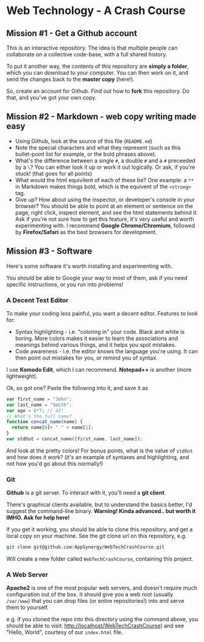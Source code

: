 
# Web Technology - A Crash Course

## Mission \#1 - Get a Github account

This is an interactive repository. The idea is that multiple people can collaborate on a collective code-base, with a full shared history.

To put it another way, the contents of this repository are **simply a folder**, which you can download to your computer. You can then work on it, and send the changes back to the **master copy** (here!).

So, create an account for Github. Find out how to **fork** this repository. Do that, and you've got your own copy.

## Mission \#2 - Markdown - web copy writing made easy

- Using Github, look at the source of this file (`README.md`)
- Note the special characters and what they represent (such as this bullet-point list for example, or the bold phrases above).
- What's the difference between a single `#`, a double `#` and a `#` preceeded by a `\`? You can either look it up or work it out logically. Or ask, if you're stuck! (that goes for all points)
- What would the html equivilent of each of these be? One example: a `**` in Markdown makes things bold, which is the equivent of the `<strong>` tag.
- Give up? How about using the inspector, or developer's console in your browser? You should be able to point at an element or sentence on the page, right click, inspect element, and see the html statements behind it. Ask if you're not sure how to get this feature, it's very useful and worth experimenting with. I recommend **Google Chrome/Chromium**, followed by **Firefox/Safari** as the best browsers for development.

## Mission \#3 - Software

Here's some software it's worth installing and experimenting with.

You should be able to Google your way to most of them, ask if you need specific instructions, or you run into problems!

### A Decent Text Editor

To make your coding less painful, you want a decent editor. Features to look for:

- Syntax highlighting - i.e. "coloring in" your code. Black and white is boring. More colors makes it easier to learn the associations and meanings behind various things, and it helps you spot mistakes.
- Code awareness - i.e. the editor knows the language you're using. It can then point out mistakes for you, or remind you of syntax.

I use **Komodo Edit**, which I can recommend. **Notepad++** is another (more lightweight). 

Ok, so got one?  Paste the following into it, and save it as

```js
var first_name = "John";
var last_name = "Smith";
var age = 6*7; // 42!
// What's the full name?
function concat_name(name) {
  return name[0]+ " " + name[1];
}
var stdOut = concat_name([first_name, last_name]);
```

And look at the pretty colors! For bonus points, what is the value of `stdOut` and how does it work? (it's an example of syntaxes and highlighting, and not how you'd go about this normally!)

### Git

**Github** is a git server. To interact with it, you'll need a **git client**.

There's graphical clients available, but to understand the basics better, I'd suggest the command-line binary. **Warning! Kinda advanced.. but worth it IMHO. Ask for help here!**

If you get it working, you should be able to clone this repository, and get a local copy on your machine. See the git clone url on this repository, e.g.

```bash
git clone git@github.com:AppSynergy/WebTechCrashCourse.git
```

Will create a new folder called `WebTechCrashCourse`, containing this project.

### A Web Server

**Apache2** is one of the most popular web servers, and doesn't require much configuration out of the box. It should give you a web root (usually `/var/www`) that you can drop files (or entire repositories!) into and serve them to yourself.

e.g. if you cloned the repo into this directory using the command above, you should be able to visit: [http://localhost/WebTechCrashCourse]()) and see "Hello, World", courtesy of our `index.html` file.


